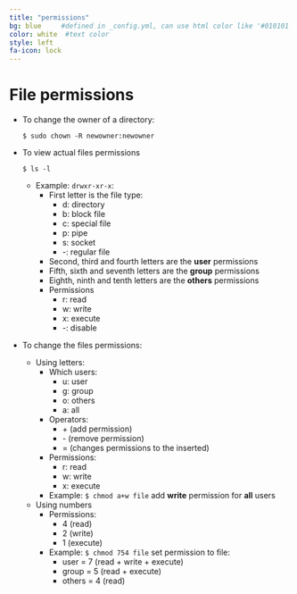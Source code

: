 ```yaml
---
title: "permissions"
bg: blue     #defined in _config.yml, can use html color like '#010101'
color: white  #text color
style: left
fa-icon: lock
---
```


# File permissions

- To change the owner of a directory:
  
  `$ sudo chown -R newowner:newowner`

- To view actual files permissions

  `$ ls -l`
  
  - Example: `drwxr-xr-x`:
    - First letter is the file type:
      - d: directory
      - b: block file
      - c: special file
      - p: pipe
      - s: socket
      - \-: regular file
    - Second, third and fourth letters are the **user** permissions
    - Fifth, sixth and seventh letters are the **group** permissions
    - Eighth, ninth and tenth letters are the **others** permissions
    - Permissions
      - r: read
      - w: write
      - x: execute
      - \-: disable


- To change the files permissions:
  - Using letters: 
    - Which users:
      - u: user
      - g: group
      - o: others
      - a: all
    - Operators:
      - \+ (add permission)
      - \- (remove permission)
      - = (changes permissions to the inserted)
    - Permissions: 
      - r: read
      - w: write
      - x: execute
    - Example: `$ chmod a+w file` add **write** permission for **all** users
  - Using numbers
    - Permissions: 
      - 4 (read)
      - 2 (write)
      - 1 (execute)
    - Example: `$ chmod 754 file` set permission to file:
      - user = 7 (read + write + execute)
      - group = 5 (read + execute)
      - others = 4 (read)
